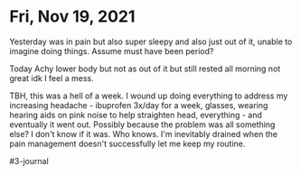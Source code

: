 # Fri, Nov 19, 2021
Yesterday was in pain but also super sleepy and also just out of it, unable to imagine doing things. Assume must have been period? 

Today Achy lower body but not as out of it but still rested all morning not great idk I feel a mess. 

TBH, this was a hell of a week. I wound up doing everything to address my increasing headache - ibuprofen 3x/day for a week, glasses, wearing hearing aids on pink noise to help straighten head, everything - and eventually it went out. Possibly because the problem was all something else? I don't know if it was. Who knows. I'm inevitably drained when the pain management doesn't successfully let me keep my routine. 


#3-journal